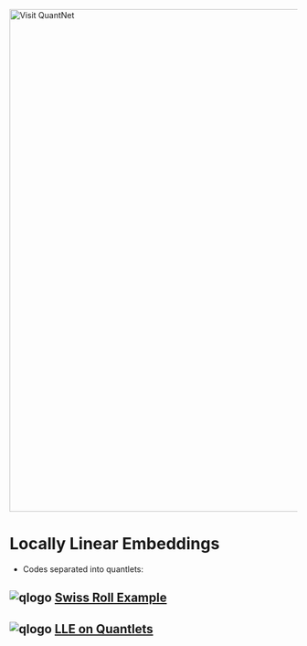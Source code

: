 [<img src="https://github.com/QuantLet/Styleguide-and-FAQ/blob/master/pictures/banner.png" width="880" alt="Visit QuantNet">](http://quantlet.de/index.php?p=info)
# Locally Linear Embeddings

- Codes separated into quantlets: 
## ![qlogo](http://quantnet.wiwi.hu-berlin.de/graphics/quantlogo.png) **[Swiss Roll Example](SwissRollLLE)**
## ![qlogo](http://quantnet.wiwi.hu-berlin.de/graphics/quantlogo.png) **[LLE on Quantlets](QuantletLLE)**

